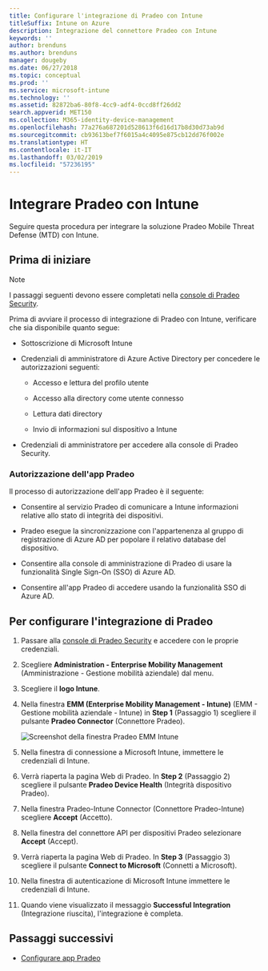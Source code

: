 ```yaml
---
title: Configurare l'integrazione di Pradeo con Intune
titleSuffix: Intune on Azure
description: Integrazione del connettore Pradeo con Intune
keywords: ''
author: brenduns
ms.author: brenduns
manager: dougeby
ms.date: 06/27/2018
ms.topic: conceptual
ms.prod: ''
ms.service: microsoft-intune
ms.technology: ''
ms.assetid: 82872ba6-80f8-4cc9-adf4-0ccd8ff26dd2
search.appverid: MET150
ms.collection: M365-identity-device-management
ms.openlocfilehash: 77a276a687201d528613f6d16d17b8d30d73ab9d
ms.sourcegitcommit: cb93613bef7f6015a4c4095e875cb12dd76f002e
ms.translationtype: HT
ms.contentlocale: it-IT
ms.lasthandoff: 03/02/2019
ms.locfileid: "57236195"
---
```

# <a name="integrate-pradeo-with-intune"></a>Integrare Pradeo con Intune

Seguire questa procedura per integrare la soluzione Pradeo Mobile Threat Defense (MTD) con Intune.

## <a name="before-you-begin"></a>Prima di iniziare

> [!NOTE]
> I passaggi seguenti devono essere completati nella [console di Pradeo Security](https://www.apps-security.com).

Prima di avviare il processo di integrazione di Pradeo con Intune, verificare che sia disponibile quanto segue:

-   Sottoscrizione di Microsoft Intune

-   Credenziali di amministratore di Azure Active Directory per concedere le autorizzazioni seguenti:

    -   Accesso e lettura del profilo utente

    -   Accesso alla directory come utente connesso

    -   Lettura dati directory

    -   Invio di informazioni sul dispositivo a Intune

-   Credenziali di amministratore per accedere alla console di Pradeo Security.

### <a name="pradeo-app-authorization"></a>Autorizzazione dell'app Pradeo

Il processo di autorizzazione dell'app Pradeo è il seguente:

-   Consentire al servizio Pradeo di comunicare a Intune informazioni relative allo stato di integrità dei dispositivi.

-   Pradeo esegue la sincronizzazione con l'appartenenza al gruppo di registrazione di Azure AD per popolare il relativo database del dispositivo.

-   Consentire alla console di amministrazione di Pradeo di usare la funzionalità Single Sign-On (SSO) di Azure AD.

-   Consentire all'app Pradeo di accedere usando la funzionalità SSO di Azure AD.

## <a name="to-set-up-pradeo-integration"></a>Per configurare l'integrazione di Pradeo

1.  Passare alla [console di Pradeo Security](https://www.apps-security.com) e accedere con le proprie credenziali.

2.  Scegliere **Administration - Enterprise Mobility Management** (Amministrazione - Gestione mobilità aziendale) dal menu.

3.  Scegliere il **logo Intune**.

4.  Nella finestra **EMM (Enterprise Mobility Management - Intune)** (EMM - Gestione mobilità aziendale - Intune) in **Step 1** (Passaggio 1) scegliere il pulsante **Pradeo Connector** (Connettore Pradeo). 

    ![Screenshot della finestra Pradeo EMM Intune](./media/pradeo_setup.png)

5. Nella finestra di connessione a Microsoft Intune, immettere le credenziali di Intune.

5.  Verrà riaperta la pagina Web di Pradeo. In **Step 2** (Passaggio 2) scegliere il pulsante **Pradeo Device Health** (Integrità dispositivo Pradeo).

7. Nella finestra Pradeo-Intune Connector (Connettore Pradeo-Intune) scegliere **Accept** (Accetto). 

8. Nella finestra del connettore API per dispositivi Pradeo selezionare **Accept** (Accept).

9. Verrà riaperta la pagina Web di Pradeo. In **Step 3** (Passaggio 3) scegliere il pulsante **Connect to Microsoft** (Connetti a Microsoft). 

10. Nella finestra di autenticazione di Microsoft Intune immettere le credenziali di Intune.

11. Quando viene visualizzato il messaggio **Successful Integration** (Integrazione riuscita), l'integrazione è completa.

## <a name="next-steps"></a>Passaggi successivi

-   [Configurare app Pradeo](mtd-apps-ios-app-configuration-policy-add-assign.md)
